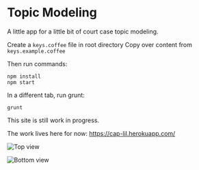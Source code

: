 Topic Modeling
==============
A little app for a little bit of court case topic modeling.

Create a `keys.coffee` file in root directory
Copy over content from `keys.example.coffee`

Then run commands:
```
npm install
npm start

```
In a different tab, run grunt:

```
grunt
```

This site is still work in progress.

The work lives here for now: https://cap-lil.herokuapp.com/

![Top view](https://s3.amazonaws.com/uploads.hipchat.com/26114/809789/IEUyX3kdfpZTVSe/Screen%20Shot%202016-01-27%20at%201.01.06%20PM.png)

![Bottom view](https://s3.amazonaws.com/uploads.hipchat.com/26114/809789/LzqZduvZtDSR9jf/Screen%20Shot%202016-01-27%20at%201.01.28%20PM.png)
